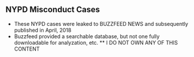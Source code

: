 ## NYPD Misconduct Cases
- These NYPD cases were leaked to BUZZFEED NEWS and subsequently published in April, 2018
- Buzzfeed provided a searchable database, but not one fully downloadable for analyzation, etc.
** I DO NOT OWN ANY OF THIS CONTENT
